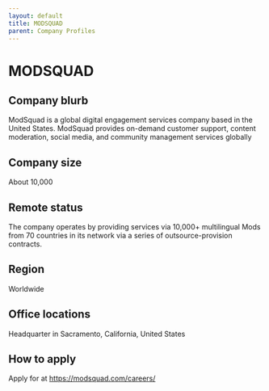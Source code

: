 ```yaml
---
layout: default
title: MODSQUAD
parent: Company Profiles
---
```


# MODSQUAD

## Company blurb

ModSquad is a global digital engagement services company based in the United States.
ModSquad provides on-demand customer support, content moderation, social media, and community management services globally

## Company size

 About 10,000

## Remote status
The company operates by providing services via 10,000+ multilingual Mods from 70 countries in its network via a series of outsource-provision contracts.

## Region

Worldwide 

## Office locations
Headquarter in  Sacramento, California, United States

## How to apply

Apply for at https://modsquad.com/careers/
